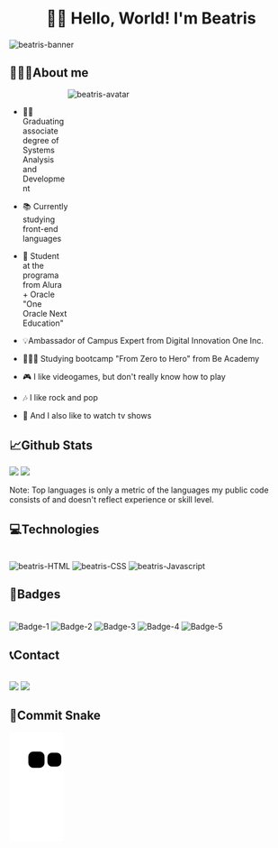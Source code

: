 <h1 align="center">👋🏻 Hello, World! I'm Beatris </h1>

<img align="center" alt="beatris-banner" src="https://i.imgur.com/yjOOySH.png">


<h2 align="left">🙋🏻‍♀️About me </h2> <img align="right" alt="beatris-avatar" height="400" width="400" src="https://i.imgur.com/s3TTsOr.png">
<div style-"display:inline_block"><br>

- 🧑‍🎓Graduating associate degree of Systems Analysis and Development

- 📚 Currently studying front-end languages

- 📗 Student at the programa from Alura + Oracle "One Oracle Next Education"

- 💡Ambassador of Campus Expert from Digital Innovation One Inc.

- 👩🏻‍💻 Studying bootcamp "From Zero to Hero" from Be Academy

- 🎮 I like videogames, but don't really know how to play

- 🎶 I like rock and pop

- 🍿 And I also like to watch tv shows
</div>

 <h2 align="left">📈Github Stats</h2>
<div>                                                                                                       
  <img height="165em" src="https://github-readme-stats.vercel.app/api?username=beatrisantunes&show_icons=true&theme=tokyonight&include_all_commits=true&count_private=true"/>
  <img height="165em" src="https://github-readme-stats.vercel.app/api/top-langs/?username=beatrisantunes&layout=compact&langs_count=7&theme=tokyonight"/>  
</div> 
                                                                                                                   
  Note: Top languages is only a metric of the languages my public code consists of and doesn't reflect experience or skill level. 
   
<h2 align="left"> 💻Technologies </h2>
<div style-"display:inline_block"><br>
          <img align="center" alt="beatris-HTML" height="50" width="50" src="https://cdn.jsdelivr.net/gh/devicons/devicon/icons/html5/html5-original.svg"/>
          <img align="center" alt="beatris-CSS" height="50" width="50" src="https://cdn.jsdelivr.net/gh/devicons/devicon/icons/css3/css3-original.svg"/>
          <img align="center" alt="beatris-Javascript" height="50" width="50" src="https://cdn.jsdelivr.net/gh/devicons/devicon/icons/javascript/javascript-original.svg"/>
   </div>
        
        
  <h2 align="left"> 📛Badges </h2>
 <div style-"display:inline_block"><br>
   <img align="center" alt="Badge-1" height="100" width="100" src="https://i.imgur.com/7HyeKR2.png"/>
   <img align="center" alt="Badge-2" height="100" width="100" src="https://i.imgur.com/3wADUjD.png"/>
   <img align="center" alt="Badge-3" height="100" width="100" src="https://i.imgur.com/CC7660l.png"/>
   <img align="center" alt="Badge-4" height="100" width="100" src="https://i.imgur.com/lcL9KM2.png"/>
   <img align="center" alt="Badge-5" height="100" width="100" src="https://i.imgur.com/6cJOJm9.png"/>  
  </div>
  
 <h2 align="left"> 📞Contact </h2>
  <div style-"display:inline_block"><br>     
  <a href="https://www.linkedin.com/in/beatrisantunessilva/" target="_blank"><img src="https://img.shields.io/badge/-LinkedIn-%230077B5?style=for-the-badge&logo=linkedin&logoColor=white" target="_blank"></a> 
   <a href = "mailto:beatris.antunes2012@gmail.com"><img src="https://img.shields.io/badge/-Gmail-%23333?style=for-the-badge&logo=gmail&logoColor=white" target="_blank"></a>
  </div>
  
   <h2 align="left"> 🐍Commit Snake </h2>
   
![Snake animation](https://github.com/beatrisantunes/beatrisantunes/blob/output/github-contribution-grid-snake.svg)
